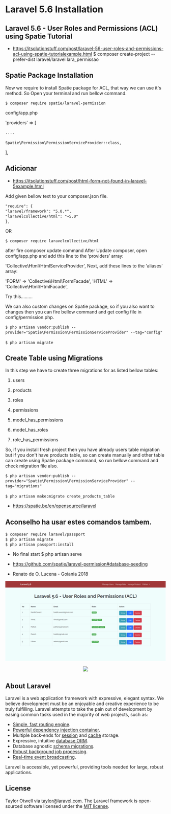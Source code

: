 # Laravel 5.6 Installation

## Laravel 5.6 - User Roles and Permissions (ACL) using Spatie Tutorial

- https://itsolutionstuff.com/post/laravel-56-user-roles-and-permissions-acl-using-spatie-tutorialexample.html
	$ composer create-project --prefer-dist laravel/laravel lara_permissao

## Spatie Package Installation

Now we require to install Spatie package for ACL, that way we can use it's method. So Open your terminal and run bellow command.

	$ composer require spatie/laravel-permission

config/app.php

'providers' => [

	....

	Spatie\Permission\PermissionServiceProvider::class,

],

## Adicionar

- https://itsolutionstuff.com/post/html-form-not-found-in-laravel-5example.html

Add given bellow text to your composer.json file.

	"require": {
	"laravel/framework": "5.0.*",
	"laravelcollective/html": "~5.0"
	},

OR

	$ composer require laravelcollective/html


after fire composer update command After Update composer, open config/app.php and add this line to the ‘providers’ array:

'Collective\Html\HtmlServiceProvider',
Next, add these lines to the ‘aliases’ array:

'FORM' => 'Collective\Html\FormFacade',
'HTML' => 'Collective\Html\HtmlFacade',

Try this.........


We can also custom changes on Spatie package, so if you also want to changes then you can fire bellow command and get config file in config/permission.php.

	$ php artisan vendor:publish --provider="Spatie\Permission\PermissionServiceProvider" --tag="config"

	$ php artisan migrate

## Create Table using Migrations

In this step we have to create three migrations for as listed bellow tables:

1. users

2. products

3. roles

4. permissions

5. model_has_permissions

6. model_has_roles

7. role_has_permissions

So, if you install fresh project then you have already users table migration but if you don't have products table, so can create manually and other table can create using Spatie package command, so run bellow command and check migration file also.

	$ php artisan vendor:publish --provider="Spatie\Permission\PermissionServiceProvider" --tag="migrations"

	$ php artisan make:migrate create_products_table


- https://spatie.be/en/opensource/laravel

## Aconselho ha usar estes comandos tambem.
	$ composer require laravel/passport
	$ php artisan migrate
	$ php artisan passport:install
- No final start
	$ php artisan serve

- https://github.com/spatie/laravel-permission#database-seeding

- Renato de O. Lucena - Goiania 2018

<p align="center"><img src="laravel-5-6-acl-roles-permissions.png"></p>

<p align="center"><img src="https://laravel.com/assets/img/components/logo-laravel.svg"></p>

## About Laravel

Laravel is a web application framework with expressive, elegant syntax. We believe development must be an enjoyable and creative experience to be truly fulfilling. Laravel attempts to take the pain out of development by easing common tasks used in the majority of web projects, such as:

- [Simple, fast routing engine](https://laravel.com/docs/routing).
- [Powerful dependency injection container](https://laravel.com/docs/container).
- Multiple back-ends for [session](https://laravel.com/docs/session) and [cache](https://laravel.com/docs/cache) storage.
- Expressive, intuitive [database ORM](https://laravel.com/docs/eloquent).
- Database agnostic [schema migrations](https://laravel.com/docs/migrations).
- [Robust background job processing](https://laravel.com/docs/queues).
- [Real-time event broadcasting](https://laravel.com/docs/broadcasting).

Laravel is accessible, yet powerful, providing tools needed for large, robust applications.

## License
Taylor Otwell via [taylor@laravel.com](mailto:taylor@laravel.com).
The Laravel framework is open-sourced software licensed under the [MIT license](https://opensource.org/licenses/MIT).
